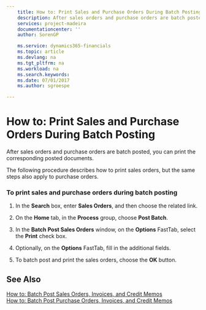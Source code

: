 ```yaml
---
    title: How to: Print Sales and Purchase Orders During Batch Posting | Microsoft Docs
    description: After sales orders and purchase orders are batch posted, you can print the corresponding posted documents.
    services: project-madeira
    documentationcenter: ''
    author: SorenGP

    ms.service: dynamics365-financials
    ms.topic: article
    ms.devlang: na
    ms.tgt_pltfrm: na
    ms.workload: na
    ms.search.keywords:
    ms.date: 07/01/2017
    ms.author: sgroespe

---
```

# How to: Print Sales and Purchase Orders During Batch Posting
After sales orders and purchase orders are batch posted, you can print the corresponding posted documents.  
  
 The following procedure describes how to print sales orders, but the same steps also apply to purchase orders.  
  
### To print sales and purchase orders during batch posting  
  
1.  In the **Search** box, enter **Sales Orders**, and then choose the related link.  
  
2.  On the **Home** tab, in the **Process** group, choose **Post Batch**.  
  
3.  In the **Batch Post Sales Orders** window, on the **Options** FastTab, select the **Print** check box.  
  
4.  Optionally, on the **Options** FastTab, fill in the additional fields.  
  
5.  To batch post and print the sales orders, choose the **OK** button.  
  
## See Also  
 [How to: Batch Post Sales Orders, Invoices, and Credit Memos](how-to-batch-post-sales-orders-invoices-and-credit-memos.md)   
 [How to: Batch Post Purchase Orders, Invoices, and Credit Memos](how-to-batch-post-purchase-orders-invoices-and-credit-memos.md)